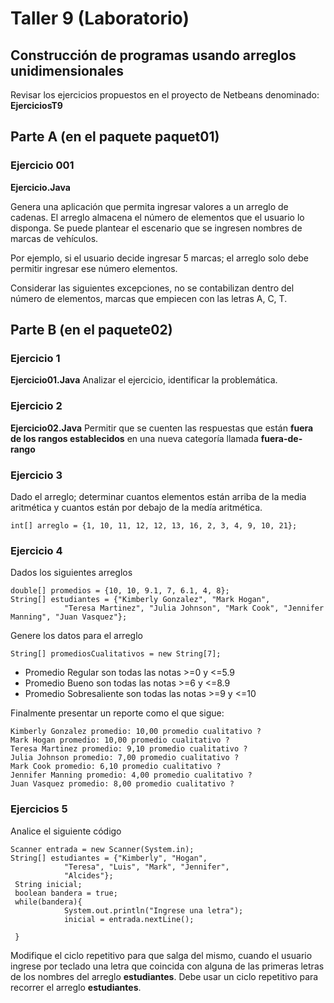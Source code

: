 # Taller 9 (Laboratorio)
## Construcción de programas usando arreglos unidimensionales

Revisar los ejercicios propuestos en el proyecto de Netbeans denominado: **EjerciciosT9**

## Parte A (en el paquete **paquet01**)
### Ejercicio 001

**Ejercicio.Java**

Genera una aplicación que permita ingresar valores a un arreglo de cadenas. El arreglo almacena el número de elementos
que el usuario lo disponga. Se puede plantear el escenario que se ingresen nombres de marcas de vehículos.

Por ejemplo, si el usuario decide ingresar 5 marcas; el arreglo solo debe permitir ingresar ese número elementos.

Considerar las siguientes excepciones, no se contabilizan dentro del número de elementos, marcas que empiecen con las letras
A, C, T.

## Parte B (en el **paquete02**)
### Ejercicio 1
**Ejercicio01.Java**
Analizar el ejercicio, identificar la problemática.

### Ejercicio 2
**Ejercicio02.Java**
Permitir que se cuenten las respuestas que están **fuera de los rangos establecidos** en una nueva categoría llamada **fuera-de-rango**

### Ejercicio 3
Dado el arreglo; determinar cuantos elementos están arriba de la media aritmética y cuantos están por debajo de la medía aritmética.
```
int[] arreglo = {1, 10, 11, 12, 12, 13, 16, 2, 3, 4, 9, 10, 21};
```

### Ejercicio 4
Dados los siguientes arreglos
```
double[] promedios = {10, 10, 9.1, 7, 6.1, 4, 8};
String[] estudiantes = {"Kimberly Gonzalez", "Mark Hogan",
            "Teresa Martinez", "Julia Johnson", "Mark Cook", "Jennifer Manning", "Juan Vasquez"};
```

Genere  los datos para el arreglo
```
String[] promediosCualitativos = new String[7];

```
* Promedio Regular son todas las notas >=0 y <=5.9
* Promedio Bueno son todas las notas >=6 y <=8.9
* Promedio Sobresaliente son todas las notas >=9 y <=10

Finalmente presentar un reporte como el que sigue:

```
Kimberly Gonzalez promedio: 10,00 promedio cualitativo ?
Mark Hogan promedio: 10,00 promedio cualitativo ?
Teresa Martinez promedio: 9,10 promedio cualitativo ?
Julia Johnson promedio: 7,00 promedio cualitativo ?
Mark Cook promedio: 6,10 promedio cualitativo ?
Jennifer Manning promedio: 4,00 promedio cualitativo ?
Juan Vasquez promedio: 8,00 promedio cualitativo ?
```

### Ejercicios 5
Analice el siguiente código
```
Scanner entrada = new Scanner(System.in);
String[] estudiantes = {"Kimberly", "Hogan",
            "Teresa", "Luis", "Mark", "Jennifer",
            "Alcides"};
 String inicial;
 boolean bandera = true;
 while(bandera){
            System.out.println("Ingrese una letra");
            inicial = entrada.nextLine();

 }
```
Modifique el ciclo repetitivo para que salga del mismo, cuando el usuario ingrese por teclado una letra que coincida con alguna de las primeras letras de los nombres del arreglo **estudiantes**. Debe usar un ciclo repetitivo para recorrer el arreglo **estudiantes**.
